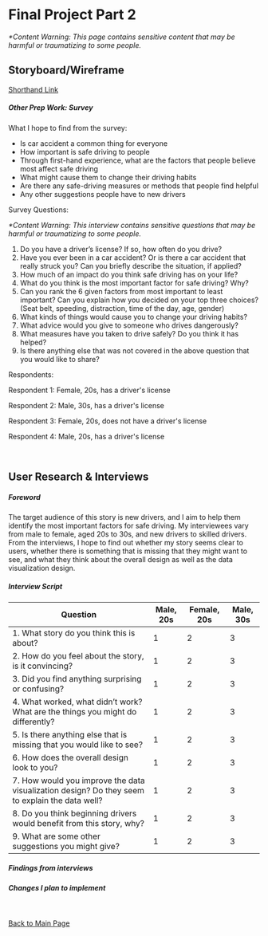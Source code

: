 # Final Project Part 2

_*Content Warning: This page contains sensitive content that may be harmful or traumatizing to some people._


## Storyboard/Wireframe

[Shorthand Link](https://preview.shorthand.com/4YigjRKvgqbFR0Xl)

##### Other Prep Work: Survey
  
What I hope to find from the survey:

* Is car accident a common thing for everyone
* How important is safe driving to people
* Through first-hand experience, what are the factors that people believe most affect safe driving
* What might cause them to change their driving habits
* Are there any safe-driving measures or methods that people find helpful
* Any other suggestions people have to new drivers
  
Survey Questions:

_*Content Warning: This interview contains sensitive questions that may be harmful or traumatizing to some people._

1. Do you have a driver’s license? If so, how often do you drive?
2. Have you ever been in a car accident? Or is there a car accident that really struck you? Can you briefly describe the situation, if applied?
3. How much of an impact do you think safe driving has on your life?
4. What do you think is the most important factor for safe driving? Why?
5. Can you rank the 6 given factors from most important to least important? Can you explain how you decided on your top three choices? (Seat belt, speeding, distraction, time of the day, age, gender)
6. What kinds of things would cause you to change your driving habits?
7. What advice would you give to someone who drives dangerously? 
8.  What measures have you taken to drive safely? Do you think it has helped?
9. Is there anything else that was not covered in the above question that you would like to share?

Respondents: 
  
Respondent 1: Female, 20s, has a driver's license

Respondent 2: Male, 30s, has a driver's license

Respondent 3: Female, 20s, does not have a driver's license

Respondent 4: Male, 20s, has a driver's license

<br/>

## User Research & Interviews


##### Foreword
The target audience of this story is new drivers, and I aim to help them identify the most important factors for safe driving. 
My interviewees vary from male to female, aged 20s to 30s, and new drivers to skilled drivers.
From the interviews, I hope to find out whether my story seems clear to users, whether there is something that is missing that they might want to see, and what they think about the overall design as well as the data visualization design.


##### Interview Script

| Question | Male, 20s | Female, 20s | Male, 30s |
| --- | --- | --- | --- |
| 1. What story do you think this is about?  | 1 | 2 | 3 |
| 2. How do you feel about the story, is it convincing? | 1 | 2 | 3 |
| 3. Did you find anything surprising or confusing? | 1 | 2 | 3 |
| 4. What worked, what didn’t work? What are the things you might do differently? | 1 | 2 | 3 |
| 5. Is there anything else that is missing that you would like to see? | 1 | 2 | 3 |
| 6. How does the overall design look to you? | 1 | 2 | 3 |
| 7. How would you improve the data visualization design? Do they seem to explain the data well? | 1 | 2 | 3 |
| 8. Do you think beginning drivers would benefit from this story, why? | 1 | 2 | 3 |
| 9. What are some other suggestions you might give? | 1 | 2 | 3 |

##### Findings from interviews


##### Changes I plan to implement


<br/>

[Back to Main Page](/README.md)
